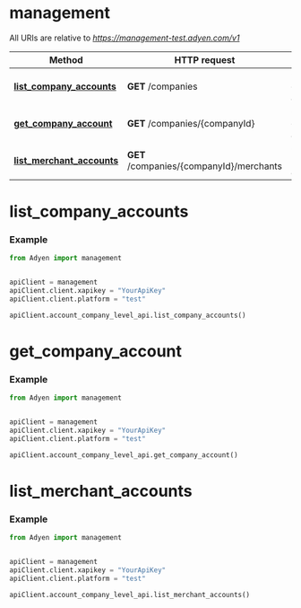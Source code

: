 # management

All URIs are relative to *https://management-test.adyen.com/v1*

Method | HTTP request | Description
------------- | ------------- | -------------
[**list_company_accounts**](AccountCompanyLevelApi.md#list_company_accounts) | **GET** /companies | Get a list of company accounts
[**get_company_account**](AccountCompanyLevelApi.md#get_company_account) | **GET** /companies/{companyId} | Get a company account
[**list_merchant_accounts**](AccountCompanyLevelApi.md#list_merchant_accounts) | **GET** /companies/{companyId}/merchants | Get a list of merchant accounts




# list_company_accounts
### Example

```python
from Adyen import management


apiClient = management
apiClient.client.xapikey = "YourApiKey"
apiClient.client.platform = "test"

apiClient.account_company_level_api.list_company_accounts()

```


# get_company_account
### Example

```python
from Adyen import management


apiClient = management
apiClient.client.xapikey = "YourApiKey"
apiClient.client.platform = "test"

apiClient.account_company_level_api.get_company_account()

```


# list_merchant_accounts
### Example

```python
from Adyen import management


apiClient = management
apiClient.client.xapikey = "YourApiKey"
apiClient.client.platform = "test"

apiClient.account_company_level_api.list_merchant_accounts()

```
